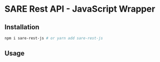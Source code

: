 # SARE Rest API - JavaScript Wrapper

## Installation
```bash
npm i sare-rest-js # or yarn add sare-rest-js
```

## Usage



